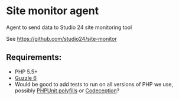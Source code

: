 # Site monitor agent
Agent to send data to Studio 24 site monitoring tool

See https://github.com/studio24/site-monitor

## Requirements:
* PHP 5.5+
* [Guzzle 6](https://docs.guzzlephp.org/en/6.5/)
* Would be good to add tests to run on all versions of PHP we use, possibly [PHPUnit polyfills](https://github.com/Yoast/PHPUnit-Polyfills) or [Codeception](https://codeception.com/install)?
